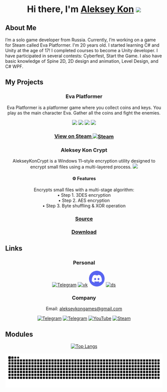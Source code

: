 <h1 align="center">Hi there, I'm <a href="https://aleksey-kon-games.fsky.io/#team" target="_blank">Aleksey Kon</a> 
<img src="https://github.com/blackcater/blackcater/raw/main/images/Hi.gif" height="32"/></h1>

<h2>About Me</h2>
<p>I’m a solo game developer from Russia. Currently, I’m working on a game for Steam called Eva Platformer. I'm 20 years old. I started learning C# and Unity at the age of 17! I completed courses to become a Unity developer. I have participated in several contests: Cyberfest, Start the Game. I also have basic knowledge of Spine 2D, 2D design and animation, Level Design, and C# WPF.</p>

<h2>My Projects</h2>
<h3 align="center">Eva Platformer</h3>
<p align="center" text-align="center">Eva Platformer is a platformer game where you collect coins and keys. You play as the main character Eva. Gather all the coins and fight the enemies. </p>

<!-- <img src="https://github.com/Aleksey-Kon/Aleksey-Kon/blob/main/evademo1.gif" height="150"></img> -->
<div display="flex" align="center">
    <img src="https://aleksey-kon-games.fsky.io/images/eva/eva2.webp" height="210"></img>
    <img src="https://aleksey-kon-games.fsky.io/images/eva/eva1.webp" height="210"></img>
    <img src="https://aleksey-kon-games.fsky.io/images/eva/eva5.webp" height="210"></img>
    <img src="https://aleksey-kon-games.fsky.io/images/eva/eva3.webp" height="210"></img>
</div>

<h3 align="center"> <a align="center" href="https://store.steampowered.com/app/3176450/Eva_Platformer">View on Steam
    <img height="50" align="center" src="https://aleksey-kon-games.fsky.io/images/steam.webp" alt="Steam"></img></a>
</h3>

<h3 align="center">Aleksey Kon Crypt</h3>
<p align="center" text-align="center">AlekseyKonCrypt is a Windows 11–style encryption utility designed to encrypt small files using a multi-layered process.
<img src="https://github.com/user-attachments/assets/c9cbd2f9-d2b8-4edb-a055-da73ef7925f5" height="300"></img>
</p>
<h4 align="center" text-align="center">⚙️ Features</h4>

<div align="center">

Encrypts small files with a multi-stage algorithm:  
• Step 1. 3DES encryption  
• Step 2. AES encryption  
• Step 3. Byte shuffling & XOR operation



</div>
<h3 align="center"> <a align="center" href="https://github.com/Aleksey-Kon/Aleksey-Kon-Crypt">Source</a></h3>
<h3 align="center"> <a align="center" href="https://github.com/Aleksey-Kon/Aleksey-Kon-Crypt/releases">Download</a></h3>

<h2>Links</h2>
<div align="center">
    <h3>Personal</h3>
    <a href="https://t.me/aleksey_kon" target="_blank"><img height="50" src="https://aleksey-kon-games.fsky.io/images/tg.webp" alt="Telegram"></a>
    <a href="https://vk.com/aleksey_kon"><img height="50" src="https://aleksey-kon-games.fsky.io/images/vk.webp" alt="vk"></a>
    <a href="https://discordapp.com/users/713046968187748414"><img height="50" src="/images/ds.png" alt="ds"></a>
    <a href="https://disk.yandex.ru/d/NhHPgHilya7cZg"><img height="50" src="https://aleksey-kon-games.fsky.io/images/portfolio.webp" alt="ds"></a>
    <h3>Company</h3>
    <p>Email: <a href="mailto:alekseykongames@gmail.com">alekseykongames@gmail.com</a></p>
    <div>
            <a href="https://aleksey-kon-games.fsky.io" target="_blank"><img height="50" src="/images/icon-site-game.webp" alt="Telegram"></a>
            <a href="https://t.me/Aleksey_Kon_Games" target="_blank"><img height="50" src="https://aleksey-kon-games.fsky.io/images/tg.webp" alt="Telegram"></a>
            <a href="https://www.youtube.com/@AlekseyKonGames" target="_blank"><img height="50" src="https://aleksey-kon-games.fsky.io/images/youtube.webp" alt="YouTube"></a>
            <a href="https://store.steampowered.com/developer/Aleksey_Kon_Games" target="_blank"><img height="50" src="https://aleksey-kon-games.fsky.io/images/steam.webp" alt="Steam"></a>
        </div>
</div>



<h2>Modules</h2>
<div display="flex" align="center">

[![Top Langs](https://github-readme-stats.vercel.app/api/top-langs/?username=aleksey-kon&layout=pie)](https://github.com/Aleksey-Kon)

</div>

<picture align="center">
  <source media="(prefers-color-scheme: dark)" srcset="https://github.com/Aleksey-Kon/Aleksey-Kon/blob/output/github-contribution-grid-snake-dark.svg" />
  <source media="(prefers-color-scheme: light)" srcset="https://github.com/Aleksey-Kon/Aleksey-Kon/blob/output/github-contribution-grid-snake.svg" />
  <img alt="github-snake" src="https://github.com/Aleksey-Kon/Aleksey-Kon/blob/output/github-contribution-grid-snake.svg" />
</picture>
